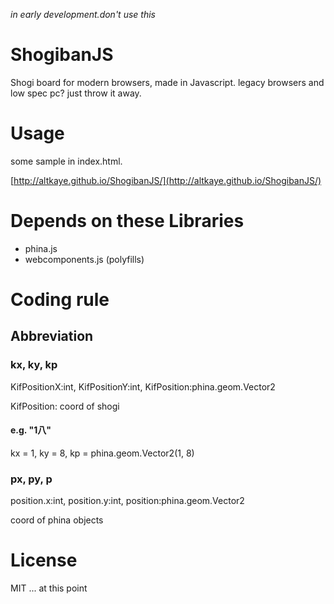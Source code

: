 *in early development.don't use this*

# ShogibanJS

Shogi board for modern browsers, made in Javascript.
legacy browsers and low spec pc? just throw it away.

# Usage

some sample in index.html.

[http://altkaye.github.io/ShogibanJS/](http://altkaye.github.io/ShogibanJS/)

# Depends on these Libraries

* phina.js
* webcomponents.js (polyfills)

# Coding rule

## Abbreviation

### kx, ky, kp

KifPositionX:int, KifPositionY:int, KifPosition:phina.geom.Vector2

KifPosition: coord of shogi

#### e.g. "1八"

kx = 1, ky = 8, kp = phina.geom.Vector2(1, 8)

### px, py, p

position.x:int, position.y:int, position:phina.geom.Vector2

coord of phina objects

# License

MIT ... at this point